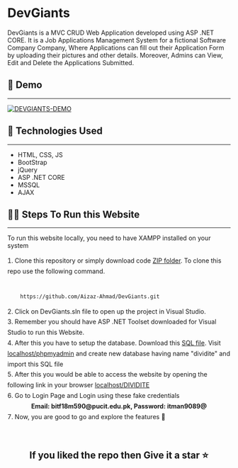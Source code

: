 <h1>DevGiants</h1>
<p>DevGiants is a MVC CRUD Web Application developed using ASP .NET CORE. It is a Job Applications Management System for a fictional Software Company Company, Where Applications can fill out their Application Form by uploading their pictures and other details. Moreover, Admins can View, Edit and Delete the Applications Submitted. </p>
<h2>📼 Demo</h2>
<hr />

[![DEVGIANTS-DEMO](https://adrotog-yt-embed.herokuapp.com/embed?v=JjrVhmfowBc)](https://www.youtube.com/watch?v=JjrVhmfowBc)

<h2>🧰 Technologies Used</h2>
<hr />
<ul>
    <li>HTML, CSS, JS</li>
    <li>BootStrap</li>
    <li>jQuery</li>
    <li>ASP .NET CORE</li>
    <li>MSSQL</li>
    <li>AJAX</li>
</ul>
<h2>🧑‍💻 Steps To Run this Website</h2>
<hr />
<p>To run this website locally, you need to have XAMPP installed on your system</p>
<ol style="list-style-position:inside; padding-left:0px;line-height:1.7;">
<li> Clone this repository or simply download code <a href="https://github.com/Aizaz-Ahmad/DIVIDITE/archive/refs/heads/main.zip">ZIP folder</a>. To clone this repo use the following command. 
<br />
<br />

```bash
    https://github.com/Aizaz-Ahmad/DevGiants.git
```
</li>
<li>
Click on DevGiants.sln file to open up the project in Visual Studio.
</li>
<li>
 Remember you should have ASP .NET Toolset downloaded for Visual Studio to run this Website.  
</li>
<li>After this you have to setup the database. Download this <a href="dividite.sql">SQL file</a>. Visit <a href="https://localhost/phpmyadmin">localhost/phpmyadmin</a> and create new database having name "dividite" and import this SQL file</li>
<li>After this you would be able to access the website by opening the following link in your browser <a href="https://localhost/DIVIDITE">localhost/DIVIDITE</a></li>
<li>Go to Login Page and Login using these fake credentials<br />
<b style="display:block;text-align:center;">Email: bitf18m590@pucit.edu.pk, Password: itman9089@</b>
</li>
<li>Now, you are good to go and explore the features 🧨</li>
</ol>
<br />
<h2 style="text-align:center;">If you liked the repo then Give it a star ⭐
